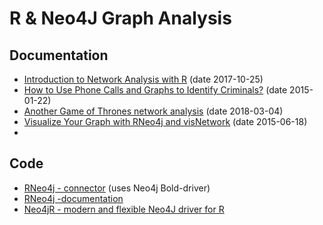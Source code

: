 # R & Neo4J Graph Analysis



## Documentation

- [Introduction to Network Analysis with R](https://www.jessesadler.com/post/network-analysis-with-r/) (date 2017-10-25)
- [How to Use Phone Calls and Graphs to Identify Criminals?](https://neo4j.com/blog/use-phone-calls-identify-criminals/) (date 2015-01-22)
- [Another Game of Thrones network analysis](https://shirinsplayground.netlify.com/2018/03/got_network) (date 2018-03-04)
- [Visualize Your Graph with RNeo4j and visNetwork](https://nicolewhite.github.io/2015/06/18/visualize-your-graph-with-rneo4j-and-visNetwork.html) (date 2015-06-18)
- 

## Code

- [RNeo4j - connector](https://github.com/nicolewhite/RNeo4j) (uses Neo4j Bold-driver)
- [RNeo4j -documentation](https://www.rdocumentation.org/packages/RNeo4j/versions/1.6.4)
- [Neo4jR - modern and flexible Neo4J driver for R](https://neo4j.com/developer/r/)

